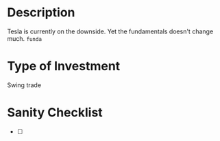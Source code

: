 # Description
Tesla is currently on the downside. Yet the fundamentals doesn't change much.
`funda`


# Type of Investment
Swing trade

# Sanity Checklist
- [ ] 